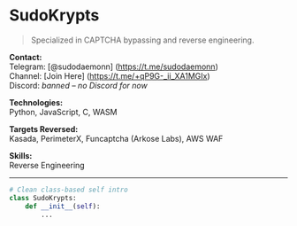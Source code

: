 # SudoKrypts

> Specialized in CAPTCHA bypassing and reverse engineering.

**Contact:**  
Telegram: [@sudodaemonn] (https://t.me/sudodaemonn)  
Channel: [Join Here] (https://t.me/+qP9G-_ii_XA1MGIx)  
Discord: *banned – no Discord for now*

**Technologies:**  
Python, JavaScript, C, WASM

**Targets Reversed:**  
Kasada, PerimeterX, Funcaptcha (Arkose Labs), AWS WAF

**Skills:**  
Reverse Engineering

---

```python
# Clean class-based self intro
class SudoKrypts:
    def __init__(self):
        ...
